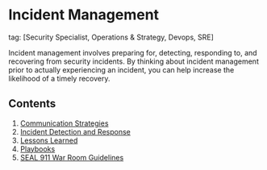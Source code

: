 # Incident Management
tag: [Security Specialist, Operations & Strategy, Devops, SRE]

Incident management involves preparing for, detecting, responding to, and recovering from security incidents. By thinking about incident management prior to actually experiencing an incident, you can help increase the likelihood of a timely recovery.

## Contents

1. [Communication Strategies](./communication-strategies.md)
2. [Incident Detection and Response](./incident-detection-and-response.md)
3. [Lessons Learned](./lessons-learned.md)
4. [Playbooks](./playbooks.md)
5. [SEAL 911 War Room Guidelines](./seal-911-war-room-guidelines.md)
